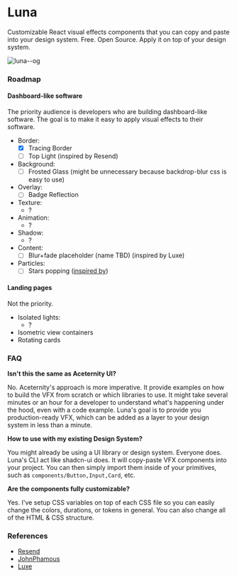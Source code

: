 # Luna

Customizable React visual effects components that you can copy and paste into your design system. Free. Open Source. Apply it on top of your design system.

![luna--og](https://github.com/guilhermerodz/luna/assets/10366880/f1a5e69e-a9b4-4c34-b57e-bc40f7d284f9)

### Roadmap

#### Dashboard-like software

The priority audience is developers who are building dashboard-like software. The goal is to make it easy to apply visual effects to their software.

- Border:
  - [x] Tracing Border
  - [ ] Top Light (inspired by Resend)
- Background:
  - [ ] Frosted Glass (might be unnecessary because backdrop-blur css is easy to use)
- Overlay:
  - [ ] Badge Reflection
- Texture:
  - ?
- Animation:
  - ?
- Shadow:
  - ?
- Content:
  - [ ] Blur+fade placeholder (name TBD) (inspired by Luxe)
- Particles:
  - [ ] Stars popping ([inspired by](https://twitter.com/JohnPhamous/status/1716503550392697232))

#### Landing pages

Not the priority.

- Isolated lights:
  - ?
- Isometric view containers
- Rotating cards

### FAQ

**Isn't this the same as Aceternity UI?**

No. Aceternity's approach is more imperative. It provide examples on how to build the VFX from scratch or which libraries to use.
It might take several minutes or an hour for a developer to understand what's happening under the hood, even with a code example.
Luna's goal is to provide you production-ready VFX, which can be added as a layer to your design system in less than a minute.

**How to use with my existing Design System?**

You might already be using a UI library or design system. Everyone does.
Luna's CLI act like shadcn-ui does. It will copy-paste VFX components into your project. You can then simply import them inside of your primitives, such as `components/Button,Input,Card`, etc.

**Are the components fully customizable?**

Yes. I've setup CSS variables on top of each CSS file so you can easily change the colors, durations, or tokens in general. You can also change all of the HTML & CSS structure.

### References

- [Resend](https://resend.com)
- [JohnPhamous](https://twitter.com/JohnPhamous)
- [Luxe](https://luxe.guhrodrigues.com)
